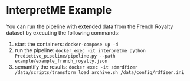 # InterpretME Example

You can run the pipeline with extended data from the French Royalty dataset by executing the following commands:

1. start the containers: `docker-compose up -d`
1. run the pipeline: `docker exec -it interpretme python Predictive_pipeline/pipeline.py --path example/example_french_royalty.json`
1. semantify the results: `docker exec -it sdmrdfizer /data/scripts/transform_load_archive.sh /data/config/rdfizer.ini`
